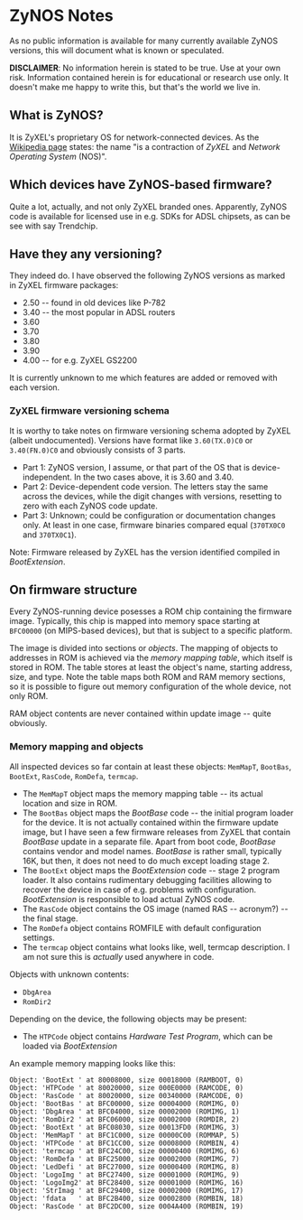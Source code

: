 # ZyNOS Notes

As no public information is available for many currently available ZyNOS versions, this will document what is known or speculated.

**DISCLAIMER**: No information herein is stated to be true. Use at your own risk. Information contained herein is for educational or research use only. It doesn't make me happy to write this, but that's the world we live in.

## What is ZyNOS?

It is ZyXEL's proprietary OS for network-connected devices. As the [Wikipedia page](https://en.wikipedia.org/wiki/ZyNOS) states: the name "is a contraction of _ZyXEL_ and _Network Operating System_ (NOS)".

## Which devices have ZyNOS-based firmware?

Quite a lot, actually, and not only ZyXEL branded ones. Apparently, ZyNOS code is available for licensed use in e.g. SDKs for ADSL chipsets, as can be see with say Trendchip.

## Have they any versioning?

They indeed do. I have observed the following ZyNOS versions as marked in ZyXEL firmware packages:

* 2.50 -- found in old devices like P-782
* 3.40 -- the most popular in ADSL routers
* 3.60
* 3.70
* 3.80
* 3.90
* 4.00 -- for e.g. ZyXEL GS2200

It is currently unknown to me which features are added or removed with each version.

### ZyXEL firmware versioning schema

It is worthy to take notes on firmware versioning schema adopted by ZyXEL (albeit undocumented). Versions have format like `3.60(TX.0)C0` or `3.40(FN.0)C0` and obviously consists of 3 parts.

* Part 1: ZyNOS version, I assume, or that part of the OS that is device-independent. In the two cases above, it is 3.60 and 3.40.
* Part 2: Device-dependent code version. The letters stay the same across the devices, while the digit changes with versions, resetting to zero with each ZyNOS code update.
* Part 3: Unknown; could be configuration or documentation changes only. At least in one case, firmware binaries compared equal (`370TX0C0` and `370TX0C1`).

Note: Firmware released by ZyXEL has the version identified compiled in _BootExtension_.

## On firmware structure

Every ZyNOS-running device posesses a ROM chip containing the firmware image. Typically, this chip is mapped into memory space starting at `BFC00000` (on MIPS-based devices), but that is subject to a specific platform.

The image is divided into sections or _objects_. The mapping of objects to addresses in ROM is achieved via the _memory mapping table_, which itself is stored in ROM. The table stores at least the object's name, starting address, size, and type. Note the table maps both ROM and RAM memory sections, so it is possible to figure out memory configuration of the whole device, not only ROM.

RAM object contents are never contained within update image -- quite obviously.

### Memory mapping and objects

All inspected devices so far contain at least these objects: `MemMapT`, `BootBas`, `BootExt`, `RasCode`, `RomDefa`, `termcap`.

* The `MemMapT` object maps the memory mapping table -- its actual location and size in ROM.
* The `BootBas` object maps the _BootBase_ code -- the initial program loader for the device. It is not actually contained within the firmware update image, but I have seen a few firmware releases from ZyXEL that contain _BootBase_ update in a separate file. Apart from boot code, _BootBase_ contains vendor and model names. _BootBase_ is rather small, typically 16K, but then, it does not need to do much except loading stage 2.
* The `BootExt` object maps the _BootExtension_ code -- stage 2 program loader. It also contains rudimentary debugging facilities allowing to recover the device in case of e.g. problems with configuration. _BootExtension_ is responsible to load actual ZyNOS code.
* The `RasCode` object contains the OS image (named RAS -- acronym?) -- the final stage.
* The `RomDefa` object contains ROMFILE with default configuration settings. 
* The `termcap` object contains what looks like, well, termcap description. I am not sure this is _actually_ used anywhere in code.

Objects with unknown contents:

* `DbgArea`
* `RomDir2`

Depending on the device, the following objects may be present:

* The `HTPCode` object contains _Hardware Test Program_, which can be loaded via _BootExtension_

An example memory mapping looks like this:

```
Object: 'BootExt ' at 80008000, size 00018000 (RAMBOOT, 0)
Object: 'HTPCode ' at 80020000, size 000E0000 (RAMCODE, 0)
Object: 'RasCode ' at 80020000, size 00340000 (RAMCODE, 0)
Object: 'BootBas ' at BFC00000, size 00004000 (ROMIMG, 0)
Object: 'DbgArea ' at BFC04000, size 00002000 (ROMIMG, 1)
Object: 'RomDir2 ' at BFC06000, size 00002000 (ROMDIR, 2)
Object: 'BootExt ' at BFC08030, size 00013FD0 (ROMIMG, 3)
Object: 'MemMapT ' at BFC1C000, size 00000C00 (ROMMAP, 5)
Object: 'HTPCode ' at BFC1CC00, size 00008000 (ROMBIN, 4)
Object: 'termcap ' at BFC24C00, size 00000400 (ROMIMG, 6)
Object: 'RomDefa ' at BFC25000, size 00002000 (ROMIMG, 7)
Object: 'LedDefi ' at BFC27000, size 00000400 (ROMIMG, 8)
Object: 'LogoImg ' at BFC27400, size 00001000 (ROMIMG, 9)
Object: 'LogoImg2' at BFC28400, size 00001000 (ROMIMG, 16)
Object: 'StrImag ' at BFC29400, size 00002000 (ROMIMG, 17)
Object: 'fdata   ' at BFC2B400, size 00002800 (ROMBIN, 18)
Object: 'RasCode ' at BFC2DC00, size 0004A400 (ROMBIN, 19)
```

